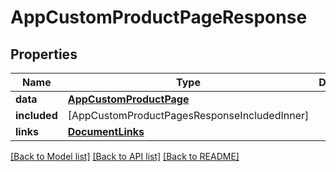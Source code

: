 # AppCustomProductPageResponse

## Properties
Name | Type | Description | Notes
------------ | ------------- | ------------- | -------------
**data** | [**AppCustomProductPage**](AppCustomProductPage.md) |  | 
**included** | [AppCustomProductPagesResponseIncludedInner] |  | [optional] 
**links** | [**DocumentLinks**](DocumentLinks.md) |  | 

[[Back to Model list]](../README.md#documentation-for-models) [[Back to API list]](../README.md#documentation-for-api-endpoints) [[Back to README]](../README.md)



